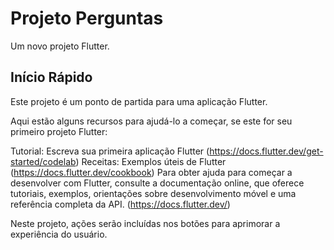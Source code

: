 # Projeto Perguntas
Um novo projeto Flutter.

##  Início Rápido
Este projeto é um ponto de partida para uma aplicação Flutter.

Aqui estão alguns recursos para ajudá-lo a começar, se este for seu primeiro projeto Flutter:

Tutorial: Escreva sua primeira aplicação Flutter (https://docs.flutter.dev/get-started/codelab)
Receitas: Exemplos úteis de Flutter (https://docs.flutter.dev/cookbook)
Para obter ajuda para começar a desenvolver com Flutter, consulte a
documentação online, que oferece tutoriais,
exemplos, orientações sobre desenvolvimento móvel e uma referência completa da API.
(https://docs.flutter.dev/)

Neste projeto, ações serão incluídas nos botões para aprimorar a experiência do usuário.